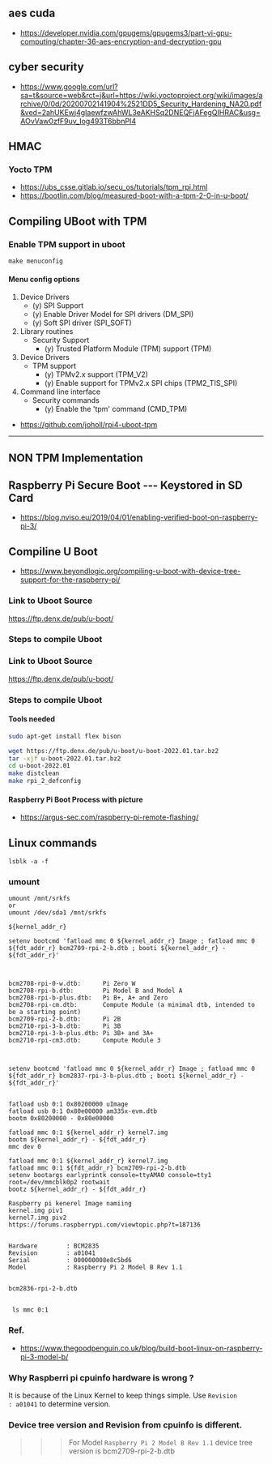 ## aes cuda
* https://developer.nvidia.com/gpugems/gpugems3/part-vi-gpu-computing/chapter-36-aes-encryption-and-decryption-gpu
## cyber security
* https://www.google.com/url?sa=t&source=web&rct=j&url=https://wiki.yoctoproject.org/wiki/images/archive/0/0d/20200702141904%2521DD5_Security_Hardening_NA20.pdf&ved=2ahUKEwj4gIaewfzwAhWL3eAKHSq2DNEQFjAFegQIHRAC&usg=AOvVaw0zfF9uv_Iog493T6bbnPI4
## HMAC
### Yocto TPM
* https://ubs_csse.gitlab.io/secu_os/tutorials/tpm_rpi.html
* https://bootlin.com/blog/measured-boot-with-a-tpm-2-0-in-u-boot/
## Compiling UBoot with TPM
### Enable TPM support in uboot
```
make menuconfig
```
#### Menu config options


1. Device Drivers
    * (y) SPI Support
    * (y) Enable Driver Model for SPI drivers (DM_SPI)
    * (y) Soft SPI driver (SPI_SOFT)
1. Library routines
    * Security Support
        * (y) Trusted Platform Module (TPM) support (TPM)
1. Device Drivers
    * TPM support
        * (y) TPMv2.x support (TPM_V2)
        * (y) Enable support for TPMv2.x SPI chips (TPM2_TIS_SPI)
1. Command line interface
    * Security commands
        * (y) Enable the 'tpm' command (CMD_TPM)
        
* https://github.com/joholl/rpi4-uboot-tpm
---
## NON TPM Implementation
## Raspberry Pi Secure Boot --- Keystored in SD Card
* https://blog.nviso.eu/2019/04/01/enabling-verified-boot-on-raspberry-pi-3/

## Compiline U Boot
* https://www.beyondlogic.org/compiling-u-boot-with-device-tree-support-for-the-raspberry-pi/

### Link to Uboot Source
https://ftp.denx.de/pub/u-boot/

### Steps to compile Uboot
### Link to Uboot Source
https://ftp.denx.de/pub/u-boot/

### Steps to compile Uboot
#### Tools needed
```bash
sudo apt-get install flex bison
```
```bash
wget https://ftp.denx.de/pub/u-boot/u-boot-2022.01.tar.bz2
tar -xjf u-boot-2022.01.tar.bz2
cd u-boot-2022.01
make distclean
make rpi_2_defconfig

```


#### Raspberry Pi Boot Process with picture
* https://argus-sec.com/raspberry-pi-remote-flashing/

## Linux commands
```
lsblk -a -f

```
### umount
```
umount /mnt/srkfs
or 
umount /dev/sda1 /mnt/srkfs
```

```
${kernel_addr_r} 

setenv bootcmd 'fatload mmc 0 ${kernel_addr_r} Image ; fatload mmc 0 ${fdt_addr_r} bcm2709-rpi-2-b.dtb ; booti ${kernel_addr_r} - ${fdt_addr_r}'



bcm2708-rpi-0-w.dtb:      Pi Zero W
bcm2708-rpi-b.dtb:        Pi Model B and Model A
bcm2708-rpi-b-plus.dtb:   Pi B+, A+ and Zero
bcm2708-rpi-cm.dtb:       Compute Module (a minimal dtb, intended to be a starting point)
bcm2709-rpi-2-b.dtb:      Pi 2B
bcm2710-rpi-3-b.dtb:      Pi 3B
bcm2710-rpi-3-b-plus.dtb: Pi 3B+ and 3A+
bcm2710-rpi-cm3.dtb:      Compute Module 3



setenv bootcmd 'fatload mmc 0 ${kernel_addr_r} Image ; fatload mmc 0 ${fdt_addr_r} bcm2837-rpi-3-b-plus.dtb ; booti ${kernel_addr_r} - ${fdt_addr_r}'


fatload usb 0:1 0x80200000 uImage 
fatload usb 0:1 0x80e00000 am335x-evm.dtb
bootm 0x80200000 - 0x80e00000 

fatload mmc 0:1 ${kernel_addr_r} kernel7.img
bootm ${kernel_addr_r} - ${fdt_addr_r}
mmc dev 0

fatload mmc 0:1 ${kernel_addr_r} kernel7.img
fatload mmc 0:1 ${fdt_addr_r} bcm2709-rpi-2-b.dtb 
setenv bootargs earlyprintk console=ttyAMA0 console=tty1 root=/dev/mmcblk0p2 rootwait
bootz ${kernel_addr_r} - ${fdt_addr_r}

Raspberry pi kenerel Image namiing
kernel.img piv1
kernel7.img piv2
https://forums.raspberrypi.com/viewtopic.php?t=187136


Hardware        : BCM2835
Revision        : a01041
Serial          : 000000008e8c5bd6
Model           : Raspberry Pi 2 Model B Rev 1.1

 
bcm2836-rpi-2-b.dtb

 
 ls mmc 0:1
 ```
 ### Ref.
 * https://www.thegoodpenguin.co.uk/blog/build-boot-linux-on-raspberry-pi-3-model-b/
### Why Raspberri pi cpuinfo hardware is wrong ?
It is because of the Linux Kernel to keep things simple. Use `Revision        : a01041` to determine version.
### Device tree version and Revision from cpuinfo is different.
>>> For Model `Raspberry Pi 2 Model B Rev 1.1` device tree version is bcm2709-rpi-2-b.dtb

